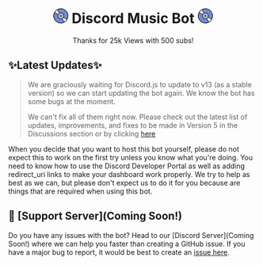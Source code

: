 <h1 align="center"><img src="./assets/logo.gif" width="30px"> Discord Music Bot <img src="./assets/logo.gif" width="30px"></h1>
<p align="center">Thanks for 25k Views with 500 subs!</p>

## ✨Latest Updates✨

> We are graciously waiting for Discord.js to update to v13 (as a stable version) so we can start updating the bot again. We know the bot has some bugs at the moment. 
>
> We can't fix all of them right now. Please check out the latest list of updates, improvements, and fixes to be made in Version 5 in the Discussions section or by clicking [here](https://github.com/Ben-Meyer21/Discord-MusicBot/discussions/236)

When you decide that you want to host this bot yourself, please do not expect this to work on the first try unless you know what you're doing. You need to know how to use the Discord Developer Portal as well as adding redirect_uri links to make your dashboard work properly. We try to help as best as we can, but please don't expect us to do it for you because are things that are required when using this bot.



## 📝 [Support Server](Coming Soon!)

Do you have any issues with the bot? Head to our [Discord Server](Coming Soon!) where we can help you faster than creating a GitHub issue. If you have a major bug to report, it would be best to create an [issue here](https://github.com/Ben-Meyer21/Discord-MusicBot/Discord-MusicBot/issues).

